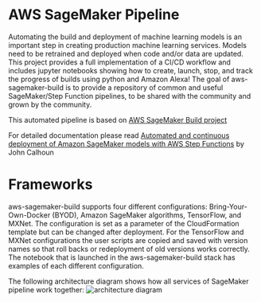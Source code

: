 # AWS SageMaker Pipeline

Automating the build and deployment of machine learning models is an important step in creating production machine learning services. Models need to be retrained and deployed when code and/or data are updated. This project provides a full implementation of a CI/CD workflow and includes jupyter notebooks showing how to create, launch, stop, and track the progress of builds using python and Amazon Alexa! The goal of aws-sagemaker-build is to provide a repository of common and useful SageMaker/Step Function pipelines, to be shared with the community and grown by the community.

This automated pipeline is based on [AWS SageMaker Build project](https://github.com/aws-samples/aws-sagemaker-build)

For detailed documentation please read [Automated and continuous deployment of Amazon SageMaker models with AWS Step Functions](https://aws.amazon.com/blogs/machine-learning/automated-and-continuous-deployment-of-amazon-sagemaker-models-with-aws-step-functions/) by John Calhoun

# Frameworks
aws-sagemaker-build supports four different configurations: Bring-Your-Own-Docker (BYOD), Amazon SageMaker algorithms, TensorFlow, and MXNet. The configuration is set as a parameter of the CloudFormation template but can be changed after deployment. For the TensorFlow and MXNet configurations the user scripts are copied and saved with version names so that roll backs or redeployment of old versions works correctly. The notebook that is launched in the aws-sagemaker-build stack has examples of each different configuration.

The following architecture diagram shows how all services of SageMaker pipeline work together:
![architecture diagram](https://d2908q01vomqb2.cloudfront.net/f1f836cb4ea6efb2a0b1b99f41ad8b103eff4b59/2018/10/10/continuous-sagemaker-deployment-2.gif)

